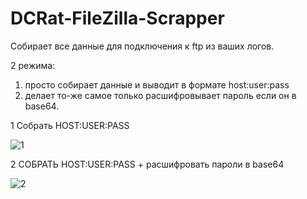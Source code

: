 # DCRat-FileZilla-Scrapper

Собирает все данные для подключения к ftp из ваших логов.

2 режима:

1) просто собирает данные и выводит в формате host:user:pass
2) делает то-же самое только расшифровывает пароль если он в base64.  


1 Собрать HOST:USER:PASS

![1](https://user-images.githubusercontent.com/70991773/182306070-6bc62b00-c887-4e45-aeac-388b1d52c814.gif)

2 СОБРАТЬ HOST:USER:PASS + расшифровать пароли в base64

![2](https://user-images.githubusercontent.com/70991773/182306109-0a2efc84-dffe-4941-89a2-a52bd4cc7348.gif)
